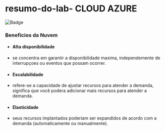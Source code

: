 # resumo-do-lab- CLOUD AZURE
![Badge](https://img.icons8.com/?size=100&id=81727&format=png&color=000000)
### Beneficios da Nuvem 
- #### Alta disponibilidade
- se concentra em garantir a disponibilidade maxima, independemente de interrupçoes ou eventos que possam ocorrer.

- #### Escalabilidade
- refere-se a capacidade de ajustar recursos para atender a demanda, significa que você podera adicionar mais recursos para atender a demanda.

- #### Elasticidade
- seus recursos implantados poderiam ser expandidos de acordo com a demanda (automaticamente ou manualmente).
